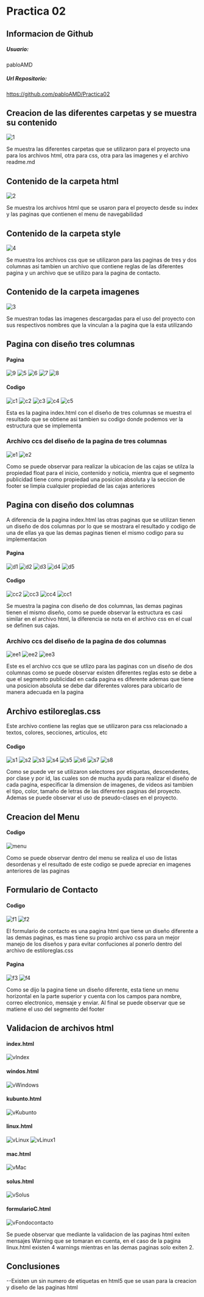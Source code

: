 # Practica 02

## Informacion de Github

##### Usuario:
pabloAMD

##### Url Repositorio:
https://github.com/pabloAMD/Practica02

## Creacion de las diferentes carpetas y se muestra su contenido 

![1](https://user-images.githubusercontent.com/33675679/67644665-65309400-f8f1-11e9-88c3-c5219de5153d.JPG)

Se muestra las diferentes carpetas que se utilizaron para el proyecto una para los archivos html, otra para css, otra para las imagenes y el archivo readme.md

## Contenido de la carpeta html

![2](https://user-images.githubusercontent.com/33675679/67644779-80e86a00-f8f2-11e9-8562-16b67811a844.JPG)

Se muestra los archivos html que se usaron para  el proyecto desde su index y las paginas que contienen el menu de navegabilidad

## Contenido de la carpeta style

![4](https://user-images.githubusercontent.com/33675679/67644842-e3da0100-f8f2-11e9-89ee-7bda9a1b67a3.JPG)

Se muestra los archivos css que se utilizaron para las paginas de tres y dos columnas asi tambien un archivo que contiene reglas de las diferentes pagina y un archivo que se utilizo para la pagina de contacto.

## Contenido de la carpeta imagenes

![3](https://user-images.githubusercontent.com/33675679/67644910-54811d80-f8f3-11e9-92af-85f5cf772795.JPG)

Se muestran todas las imagenes descargadas para el uso del proyecto con sus respectivos nombres que la vinculan a la pagina que la esta utilizando 

## Pagina con diseño tres columnas 
#### Pagina

![9](https://user-images.githubusercontent.com/33675679/67646209-e0e30e80-f8fa-11e9-92cb-01c73d23483d.JPG)
![5](https://user-images.githubusercontent.com/33675679/67645083-92cb0c80-f8f4-11e9-8ca3-39ec10e8a157.JPG)
![6](https://user-images.githubusercontent.com/33675679/67645136-e178a680-f8f4-11e9-9676-8014a7d00a55.JPG)
![7](https://user-images.githubusercontent.com/33675679/67645178-1c7ada00-f8f5-11e9-98b1-04bb93b83744.JPG)
![8](https://user-images.githubusercontent.com/33675679/67645211-43391080-f8f5-11e9-8b9a-cb3c0615da9d.JPG)

#### Codigo

![c1](https://user-images.githubusercontent.com/33675679/67645332-1802f100-f8f6-11e9-8c5c-7c4c259801b0.JPG)
![c2](https://user-images.githubusercontent.com/33675679/67645333-1802f100-f8f6-11e9-893b-a916217937eb.JPG)
![c3](https://user-images.githubusercontent.com/33675679/67645334-1802f100-f8f6-11e9-84f3-a4441fd3898e.JPG)
![c4](https://user-images.githubusercontent.com/33675679/67645335-189b8780-f8f6-11e9-9153-f1f8864a5c7b.JPG)
![c5](https://user-images.githubusercontent.com/33675679/67645336-189b8780-f8f6-11e9-9b2d-8b7294ec5886.JPG)

Esta es la pagina index.html con el diseño de tres columnas se muestra el resultado que se obtiene asi tambien su codigo donde podemos ver la estructura que se implementa 

### Archivo ccs del diseño de la pagina de tres columnas

![e1](https://user-images.githubusercontent.com/33675679/67645443-d3c42080-f8f6-11e9-914b-e2f2af7f795f.JPG)
![e2](https://user-images.githubusercontent.com/33675679/67645444-d3c42080-f8f6-11e9-9205-f0c3f66cdd7a.JPG)

Como se puede observar para realizar la ubicacion de las cajas se utilza la propiedad float para el inicio, contenido y noticia, mientra que el segmento publicidad tiene como propiedad una posicion absoluta y la seccion de footer se limpia cualquier propiedad de las cajas anteriores

## Pagina con diseño dos columnas
A diferencia de la pagina index.html las otras paginas que se utilizan tienen un diseño de dos columnas por lo que se mostrara el resultado y codigo de una de ellas ya que las demas paginas tienen el mismo codigo para su implementacion

#### Pagina

![d1](https://user-images.githubusercontent.com/33675679/67645917-78dff880-f8f9-11e9-9c4b-f21c787304e2.JPG)
![d2](https://user-images.githubusercontent.com/33675679/67645913-78476200-f8f9-11e9-8ae4-3cccefa4d1ba.JPG)
![d3](https://user-images.githubusercontent.com/33675679/67645914-78476200-f8f9-11e9-9499-28fbbd150434.JPG)
![d4](https://user-images.githubusercontent.com/33675679/67645915-78dff880-f8f9-11e9-8def-e94035bfa8db.JPG)
![d5](https://user-images.githubusercontent.com/33675679/67645916-78dff880-f8f9-11e9-9236-0f6ab31f682e.JPG)

#### Codigo 

![cc2](https://user-images.githubusercontent.com/33675679/67646093-687c4d80-f8fa-11e9-9cd4-0bd587ebb60f.JPG)
![cc3](https://user-images.githubusercontent.com/33675679/67646094-6914e400-f8fa-11e9-9ac4-621ae9769459.JPG)
![cc4](https://user-images.githubusercontent.com/33675679/67646095-6914e400-f8fa-11e9-97ad-4998107f1d86.JPG)
![cc1](https://user-images.githubusercontent.com/33675679/67646097-6914e400-f8fa-11e9-8ca4-886785cfcd03.JPG)

Se muestra la pagina con diseño de dos columnas, las demas paginas tienen el mismo diseño, como se puede observar la estructura es casi similar en el archivo html, la diferencia se nota en el archivo css en el cual se definen sus cajas.

### Archivo ccs del diseño de la pagina de dos columnas

![ee1](https://user-images.githubusercontent.com/33675679/67646303-7b435200-f8fb-11e9-9d8c-34301d329fc3.JPG)
![ee2](https://user-images.githubusercontent.com/33675679/67646304-7b435200-f8fb-11e9-893a-bc4f7fe222c8.JPG)
![ee3](https://user-images.githubusercontent.com/33675679/67646306-7b435200-f8fb-11e9-9f72-eca8d68c4bbf.JPG)

Este es el archivo ccs que se utlizo para las paginas con un diseño de dos columnas como se puede observar existen diferentes reglas esto se debe a que el segmento publicidad en cada pagina es diferente ademas que tiene una posicion absoluta se debe dar diferentes valores para ubicarlo de manera adecuada en la pagina

## Archivo estiloreglas.css 
Este archivo contiene las reglas que se utilizaron para css relacionado a textos, colores, secciones, articulos, etc

#### Codigo 

![s1](https://user-images.githubusercontent.com/33675679/67646922-543a4f80-f8fe-11e9-9d0c-270fa8af0d26.JPG)
![s2](https://user-images.githubusercontent.com/33675679/67646923-543a4f80-f8fe-11e9-8700-c6357b5af566.JPG)
![s3](https://user-images.githubusercontent.com/33675679/67646924-543a4f80-f8fe-11e9-8642-30daeddcefeb.JPG)
![s4](https://user-images.githubusercontent.com/33675679/67646925-54d2e600-f8fe-11e9-9126-14d6fdd74c67.JPG)
![s5](https://user-images.githubusercontent.com/33675679/67646926-54d2e600-f8fe-11e9-911f-772a56a40a7b.JPG)
![s6](https://user-images.githubusercontent.com/33675679/67646927-54d2e600-f8fe-11e9-90db-ca5e2f7d99e0.JPG)
![s7](https://user-images.githubusercontent.com/33675679/67646928-54d2e600-f8fe-11e9-9821-fd68fc80ecc7.JPG)
![s8](https://user-images.githubusercontent.com/33675679/67646929-54d2e600-f8fe-11e9-8b06-70207b258ef1.JPG)

Como se puede ver se utilizaron selectores por etiquetas, descendentes, por clase y por id, las cuales son de mucha ayuda para realizar el diseño de cada pagina, especificar la dimension de imagenes, de videos asi tambien el tipo, color, tamaño de letras de las diferentes paginas del proyecto.
Ademas se puede observar el uso de pseudo-clases en el proyecto.

## Creacion del Menu 
#### Codigo
![menu](https://user-images.githubusercontent.com/33675679/67647322-e7c05000-f8ff-11e9-98d6-819520eeeadb.JPG)

Como se puede observar dentro del menu se realiza el uso de listas desordenas y el resultado de este codigo se puede apreciar en imagenes anteriores de las paginas
 
 ## Formulario de Contacto
#### Codigo 
![f1](https://user-images.githubusercontent.com/33675679/67647323-e7c05000-f8ff-11e9-84b8-8ea62e858a7c.JPG)
![f2](https://user-images.githubusercontent.com/33675679/67647324-e7c05000-f8ff-11e9-92a5-cfd401e40333.JPG)

El formulario de contacto es una pagina html que tiene un diseño diferente a las demas paginas, es mas tiene su propio archivo css para un mejor manejo de los diseños y para evitar confuciones al ponerlo dentro del archivo de estiloreglas.css

#### Pagina
![f3](https://user-images.githubusercontent.com/33675679/67647320-e727b980-f8ff-11e9-90d3-9624c1d40f1b.JPG)
![f4](https://user-images.githubusercontent.com/33675679/67647321-e7c05000-f8ff-11e9-9340-32c7c390d5e2.JPG)

Como se dijo la pagina tiene un diseño diferente, esta tiene un menu horizontal en la parte superior y cuenta con los campos para nombre, correo electronico, mensaje y enviar.
Al final se puede observar que se matiene el uso del segmento del footer

## Validacion de archivos html
#### index.html
![vIndex](https://user-images.githubusercontent.com/33675679/67648710-7fc03880-f904-11e9-9e50-591afc961457.JPG)

#### windos.html
![vWindows](https://user-images.githubusercontent.com/33675679/67648856-dc235800-f904-11e9-8d25-d1cd47fc978e.JPG)

#### kubunto.html
![vKubunto](https://user-images.githubusercontent.com/33675679/67648711-7fc03880-f904-11e9-829c-300b0bee0f29.JPG)

#### linux.html
![vLinux](https://user-images.githubusercontent.com/33675679/67648712-7fc03880-f904-11e9-9a2d-bfeebc077bef.JPG)
![vLinux1](https://user-images.githubusercontent.com/33675679/67648713-7fc03880-f904-11e9-966a-544262519aa5.JPG)

#### mac.html
![vMac](https://user-images.githubusercontent.com/33675679/67648714-7fc03880-f904-11e9-85ba-af7bb1ebe2eb.JPG)

#### solus.html
![vSolus](https://user-images.githubusercontent.com/33675679/67648716-8058cf00-f904-11e9-8736-285d23eeadf7.JPG)

#### formularioC.html
![vFondocontacto](https://user-images.githubusercontent.com/33675679/67648718-8058cf00-f904-11e9-9de3-1d79e5423ee7.JPG)

Se puede observar que mediante la validacion de las paginas html exiten mensajes Warning que se tomaran en cuenta, en el caso de la pagina linux.html existen 4 warnings mientras en las demas paginas solo exiten 2.

## Conclusiones
--Existen un sin numero de etiquetas en html5 que se usan para la creacion y diseño de las paginas html 

















